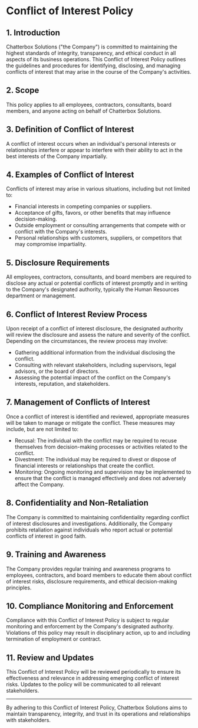 # Conflict of Interest Policy

## 1. Introduction

Chatterbox Solutions ("the Company") is committed to maintaining the highest standards of integrity, transparency, and ethical conduct in all aspects of its business operations. This Conflict of Interest Policy outlines the guidelines and procedures for identifying, disclosing, and managing conflicts of interest that may arise in the course of the Company's activities.

## 2. Scope

This policy applies to all employees, contractors, consultants, board members, and anyone acting on behalf of Chatterbox Solutions.

## 3. Definition of Conflict of Interest

A conflict of interest occurs when an individual's personal interests or relationships interfere or appear to interfere with their ability to act in the best interests of the Company impartially.

## 4. Examples of Conflict of Interest

Conflicts of interest may arise in various situations, including but not limited to:
- Financial interests in competing companies or suppliers.
- Acceptance of gifts, favors, or other benefits that may influence decision-making.
- Outside employment or consulting arrangements that compete with or conflict with the Company's interests.
- Personal relationships with customers, suppliers, or competitors that may compromise impartiality.

## 5. Disclosure Requirements

All employees, contractors, consultants, and board members are required to disclose any actual or potential conflicts of interest promptly and in writing to the Company's designated authority, typically the Human Resources department or management.

## 6. Conflict of Interest Review Process

Upon receipt of a conflict of interest disclosure, the designated authority will review the disclosure and assess the nature and severity of the conflict. Depending on the circumstances, the review process may involve:
- Gathering additional information from the individual disclosing the conflict.
- Consulting with relevant stakeholders, including supervisors, legal advisors, or the board of directors.
- Assessing the potential impact of the conflict on the Company's interests, reputation, and stakeholders.

## 7. Management of Conflicts of Interest

Once a conflict of interest is identified and reviewed, appropriate measures will be taken to manage or mitigate the conflict. These measures may include, but are not limited to:
- Recusal: The individual with the conflict may be required to recuse themselves from decision-making processes or activities related to the conflict.
- Divestment: The individual may be required to divest or dispose of financial interests or relationships that create the conflict.
- Monitoring: Ongoing monitoring and supervision may be implemented to ensure that the conflict is managed effectively and does not adversely affect the Company.

## 8. Confidentiality and Non-Retaliation

The Company is committed to maintaining confidentiality regarding conflict of interest disclosures and investigations. Additionally, the Company prohibits retaliation against individuals who report actual or potential conflicts of interest in good faith.

## 9. Training and Awareness

The Company provides regular training and awareness programs to employees, contractors, and board members to educate them about conflict of interest risks, disclosure requirements, and ethical decision-making principles.

## 10. Compliance Monitoring and Enforcement

Compliance with this Conflict of Interest Policy is subject to regular monitoring and enforcement by the Company's designated authority. Violations of this policy may result in disciplinary action, up to and including termination of employment or contract.

## 11. Review and Updates

This Conflict of Interest Policy will be reviewed periodically to ensure its effectiveness and relevance in addressing emerging conflict of interest risks. Updates to the policy will be communicated to all relevant stakeholders.

---

By adhering to this Conflict of Interest Policy, Chatterbox Solutions aims to maintain transparency, integrity, and trust in its operations and relationships with stakeholders.
